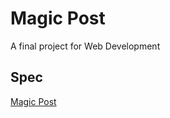# Magic Post

A final project for Web Development

## Spec

[Magic Post](https://itest.com.vn/lects/webappdev/mockproj/magic-post.htm)